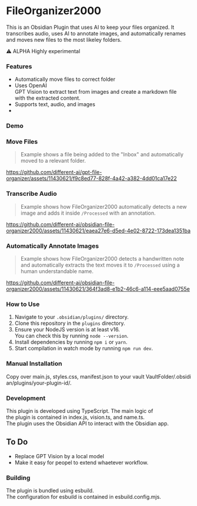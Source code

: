 # FileOrganizer2000

  
This is an Obsidian Plugin that uses AI to keep your files organized. It transcribes audio, uses AI to annotate images, and automatically renames and moves new files to the most likeley folders.

⚠️ ALPHA Highly experimental

### Features

  
- Automatically move files to correct folder
- Uses OpenAI GPT Vision to extract text from images and create a markdown file with the extracted content.  
- Supports text, audio, and images
- 
### Demo

### Move Files
> Example shows a file being added to the "Inbox" and automatically moved to a relevant folder.

https://github.com/different-ai/gpt-file-organizer/assets/11430621/f9c8ed77-828f-4a42-a382-4dd01ca17e22


### Transcribe Audio
> Example shows how FileOrganizer2000 automatically detects a new image and adds it inside `/Processed` with an annotation.

https://github.com/different-ai/obsidian-file-organizer2000/assets/11430621/eaea27e6-d5ed-4e02-8722-173dea1351ba

### Automatically Annotate Images
> Example shows how FileOrganizer2000 detects a handwritten note and automatically extracts the text moves it to `/Processed` using a human understandable name.

https://github.com/different-ai/obsidian-file-organizer2000/assets/11430621/364f3ad8-e1b2-46c6-a114-eee5aad0755e



### How to Use

1. Navigate to your `.obsidian/plugins/` directory.
2. Clone this repository in the `plugins` directory.
3. Ensure your NodeJS version is at least v16. You can check this by running `node --version`.
4. Install dependencies by running `npm i` or `yarn`.
5. Start compilation in watch mode by running `npm run dev`.

### Manual Installation

  
Copy over main.js, styles.css, manifest.json to your vault VaultFolder/.obsidian/plugins/your-plugin-id/.  

### Development

  
This plugin is developed using TypeScript. The main logic of the plugin is contained in index.js, vision.ts, and name.ts. The plugin uses the Obsidian API to interact with the Obsidian app.  

## To Do

- Replace GPT Vision by a local model
- Make it easy for peopel to extend whaetever workflow.

### Building

  
The plugin is bundled using esbuild. The configuration for esbuild is contained in esbuild.config.mjs.
